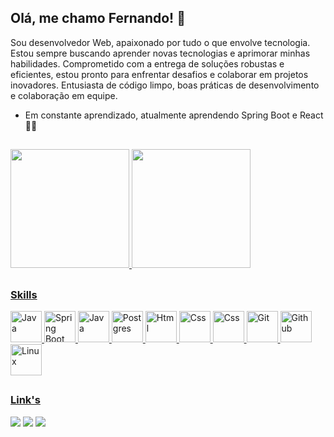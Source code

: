 ## Olá, me chamo Fernando! 👋


Sou desenvolvedor Web, apaixonado por tudo o que envolve tecnologia. Estou sempre buscando aprender novas tecnologias e aprimorar minhas habilidades. Comprometido com a entrega de soluções robustas e eficientes, estou pronto para enfrentar desafios e colaborar em projetos inovadores. Entusiasta de código limpo, boas práticas de desenvolvimento e colaboração em equipe.

- Em constante aprendizado, atualmente aprendendo Spring Boot e React 🧑‍💻

##
<div style="display: inline-block;">
  <a href="https://github.com/gnoatto01">
   <img height="190em" src="https://gnoatto01.vercel.app/api?username=gnoatto01&show_icons=true&theme=cobalt&count_private=true"/> 
  <img height="190em" src="https://my-git-stats-henriquecode.vercel.app/api/top-langs/?username=gnoatto01&layout=compact&theme=cobalt&show_icons=true&count_private=true"/>
</div>
    
##
### Skills

<div>
  <img title="Java" alt="Java"height="50em" src="https://skillicons.dev/icons?i=java">
  <img title="Spring Boot" alt="Spring Boot"height="50em" src="https://skillicons.dev/icons?i=spring">
  <img title="C" alt="Java"height="50em" src="https://skillicons.dev/icons?i=c">
  <img title="Postgresql" alt="Postgres" height="50em" src="https://skillicons.dev/icons?i=postgres">
  <img title="Html" alt="Html" height="50em" src="https://skillicons.dev/icons?i=html">
  <img title="Css" alt="Css" height="50em" src="https://skillicons.dev/icons?i=css">
  <img title="React" alt="Css" height="50em" src="https://skillicons.dev/icons?i=react">
  <img title="Git" alt="Git" height="50em" src="https://skillicons.dev/icons?i=git">
  <img title="Github" alt="Github" height="50em" src="https://skillicons.dev/icons?i=github">
  <img title="Linux" alt="Linux" height="50em" src="https://skillicons.dev/icons?i=linux">
</div>


##

### Link's


<div>
    <a title="Github"  href="https://github.com/gnoatto01" target="_blank"><img src="https://img.shields.io/badge/GitHub-100000?style=for-the-badge&logo=github&logoColor=white" target="_blank"></a>
    <a title="Gitlab"  href="https://gitlab.com/gnoatto01" target="_blank"><img src="https://img.shields.io/badge/GitLab-330F63?style=for-the-badge&logo=gitlab&logoColor=white" target="_blank"></a>
<!--     <a title="Linkedin"  href="https://www.linkedin.com/in/gnoatto01/" target="_blank"><img src="https://img.shields.io/badge/LinkedIn-0077B5?style=for-the-badge&logo=linkedin&logoColor=white" target="_blank"></a> -->
<!--     <a title="Site"  href="https://henriquecode.netlify.app/" target="_blank"><img src="https://img.shields.io/badge/website-000000?style=for-the-badge&logo=About.me&logoColor=white" target="_blank"></a> -->
    <a title="Instagram"  href="https://www.instagram.com/gnoatto.dev/" target="_blank"><img src="https://img.shields.io/badge/Instagram-E4405F?style=for-the-badge&logo=instagram&logoColor=white" target="_blank"></a>
<!--   <a  href="" target="_blank"><img src="https://img.shields.io/badge/WhatsApp-25D366?style=for-the-badge&logo=whatsapp&logoColor=white" target="_blank"></a> -->
<!--     <a href="" target="_blank"><img src="https://img.shields.io/badge/Discord-7289DA?style=for-the-badge&logo=discord&logoColor=white" target="_blank"></a> -->
<!--     <a href="" target="_blank"><img src="" target="_blank"></a> -->
<!--     <a href="" target="_blank"><img src="" target="_blank"></a> --> 
</div>




